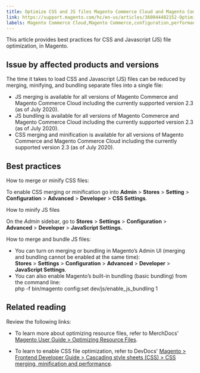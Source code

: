 ```yaml
---
title: Optimize CSS and JS files Magento Commerce Cloud and Magento Commerce
link: https://support.magento.com/hc/en-us/articles/360044482152-Optimize-CSS-and-JS-files-Magento-Commerce-Cloud-and-Magento-Commerce
labels: Magento Commerce Cloud,Magento Commerce,configuration,performance,2.3,best practices,CSS,Javascript,file optimization
---
```


This article provides best practices for CSS and Javascript (JS) file optimization, in Magento.

 Issue by affected products and versions
---------------------------------------

 The time it takes to load CSS and Javascript (JS) files can be reduced by merging, minifying, and bundling separate files into a single file:

 
 * JS merging is available for all versions of Magento Commerce and Magento Commerce Cloud including the currently supported version 2.3 (as of July 2020). 
 * JS bundling is available for all versions of Magento Commerce and Magento Commerce Cloud including the currently supported version 2.3 (as of July 2020). 
 * CSS merging and minification is available for all versions of Magento Commerce and Magento Commerce Cloud including the currently supported version 2.3 (as of July 2020). 
 
 Best practices
--------------

 How to merge or minify CSS files:

 To enable CSS merging or minification go into **Admin** > **Stores** > **Setting** > **Configuration** > **Advanced** > **Developer** > **CSS Settings**.

 How to minify JS files

 On the *Admin* sidebar, go to **Stores** > **Settings** > **Configuration** > **Advanced** > **Developer** > **JavaScript Settings.** 

 How to merge and bundle JS files:

 
 * You can turn on merging or bundling in Magento’s Admin UI (merging and bundling cannot be enabled at the same time):   
**Stores** > **Settings** > **Configuration** > **Advanced** > **Developer** > **JavaScript Settings**.
 * You can also enable Magento’s built-in bundling (basic bundling) from the command line:  
php -f bin/magento config:set dev/js/enable\_js\_bundling 1 
 
 Related reading
---------------

 Review the following links:

 
 *  To learn more about optimizing resource files, refer to MerchDocs' [Magento User Guide > Optimizing Resource Files](https://docs.magento.com/user-guide/system/file-optimization.html).

 
 *  To learn to enable CSS file optimization, refer to DevDocs' [Magento > Frontend Developer Guide > Cascading style sheets (CSS) > CSS merging, minification and performance](https://devdocs.magento.com/guides/v2.3/frontend-dev-guide/css-topics/css-overview.html#css-merging-minification-and-performance).

 
 
